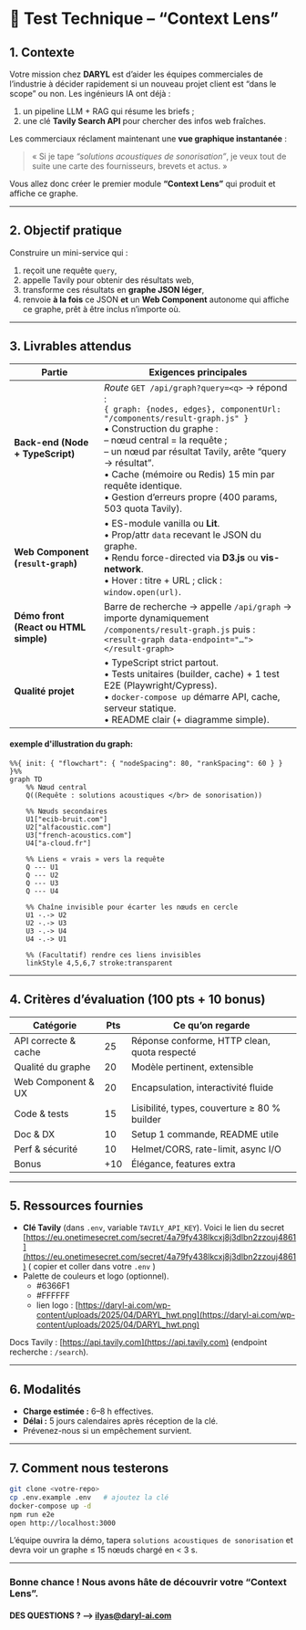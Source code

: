 # 🚀 Test Technique – **“Context Lens”**

## 1. Contexte

Votre mission chez **DARYL** est d’aider les équipes commerciales de l’industrie à décider rapidement si un nouveau projet client est “dans le scope” ou non.
Les ingénieurs IA ont déjà :

1. un pipeline LLM + RAG qui résume les briefs ;
2. une clé **Tavily Search API** pour chercher des infos web fraîches.

Les commerciaux réclament maintenant une **vue graphique instantanée** :

> « Si je tape *“solutions acoustiques de sonorisation”*, je veux tout de suite une carte des fournisseurs, brevets et actus. »

Vous allez donc créer le premier module **“Context Lens”** qui produit et affiche ce graphe.

---

## 2. Objectif pratique

Construire un mini-service qui :

1. reçoit une requête `query`,
2. appelle Tavily pour obtenir des résultats web,
3. transforme ces résultats en **graphe JSON léger**,
4. renvoie **à la fois** ce JSON **et** un **Web Component** autonome qui affiche ce graphe, prêt à être inclus n’importe où.

---

## 3. Livrables attendus

| Partie                                | Exigences principales                                                                                                                                                                                                                                                                                                                                                              |
| ------------------------------------- | ---------------------------------------------------------------------------------------------------------------------------------------------------------------------------------------------------------------------------------------------------------------------------------------------------------------------------------------------------------------------------------- |
| **Back-end (Node + TypeScript)**      | *Route* `GET /api/graph?query=<q>` → répond :<br>`{ graph: {nodes, edges}, componentUrl: "/components/result-graph.js" }`<br>• Construction du graphe :<br>  – nœud central = la requête ;<br>  – un nœud par résultat Tavily, arête “query → résultat”.<br>• Cache (mémoire ou Redis) 15 min par requête identique.<br>• Gestion d’erreurs propre (400 params, 503 quota Tavily). |
| **Web Component (`result-graph`)**    | • ES-module vanilla ou **Lit**.<br>• Prop/attr `data` recevant le JSON du graphe.<br>• Rendu force-directed via **D3.js** ou **vis-network**.<br>• Hover : titre + URL ; click : `window.open(url)`.                                                                                                                                                                               |
| **Démo front (React ou HTML simple)** | Barre de recherche → appelle `/api/graph` → importe dynamiquement `/components/result-graph.js` puis :<br>`<result-graph data-endpoint="…"></result-graph>`                                                                                                                                                                                                                        |
| **Qualité projet**                    | • TypeScript strict partout.<br>• Tests unitaires (builder, cache) + 1 test E2E (Playwright/Cypress).<br>• `docker-compose up` démarre API, cache, serveur statique.<br>• README clair (+ diagramme simple).                                                                                                                                                                       |

#### exemple d'illustration du graph:
```mermaid
%%{ init: { "flowchart": { "nodeSpacing": 80, "rankSpacing": 60 } } }%%
graph TD
    %% Nœud central
    Q((Requête : solutions acoustiques </br> de sonorisation))

    %% Nœuds secondaires
    U1["ecib-bruit.com"]
    U2["alfacoustic.com"]
    U3["french-acoustics.com"]
    U4["a-cloud.fr"]

    %% Liens « vrais » vers la requête
    Q --- U1
    Q --- U2
    Q --- U3
    Q --- U4

    %% Chaîne invisible pour écarter les nœuds en cercle
    U1 -.-> U2
    U2 -.-> U3
    U3 -.-> U4
    U4 -.-> U1

    %% (Facultatif) rendre ces liens invisibles
    linkStyle 4,5,6,7 stroke:transparent
```

---

## 4. Critères d’évaluation (100 pts + 10 bonus)

| Catégorie            | Pts | Ce qu’on regarde                             |
| -------------------- | --- | -------------------------------------------- |
| API correcte & cache | 25  | Réponse conforme, HTTP clean, quota respecté |
| Qualité du graphe    | 20  | Modèle pertinent, extensible                 |
| Web Component & UX   | 20  | Encapsulation, interactivité fluide          |
| Code & tests         | 15  | Lisibilité, types, couverture ≥ 80 % builder |
| Doc & DX             | 10  | Setup 1 commande, README utile               |
| Perf & sécurité      | 10  | Helmet/CORS, rate-limit, async I/O           |
| Bonus                | +10 | Élégance, features extra                     |

---

## 5. Ressources fournies

* **Clé Tavily** (dans `.env`, variable `TAVILY_API_KEY`). Voici le lien du secret [https://eu.onetimesecret.com/secret/4a79fy438lkcxj8j3dlbn2zzouj4861](https://eu.onetimesecret.com/secret/4a79fy438lkcxj8j3dlbn2zzouj4861) ( copier et coller dans votre `.env` )
* Palette de couleurs et logo (optionnel).
   - #6366F1
   - #FFFFFF
   - lien logo : [https://daryl-ai.com/wp-content/uploads/2025/04/DARYL_hwt.png](https://daryl-ai.com/wp-content/uploads/2025/04/DARYL_hwt.png)

Docs Tavily : [https://api.tavily.com](https://api.tavily.com) (endpoint recherche : `/search`).

---

## 6. Modalités

* **Charge estimée :** 6–8 h effectives.
* **Délai :** 5 jours calendaires après réception de la clé.
* Prévenez-nous si un empêchement survient.

---

## 7. Comment nous testerons

```bash
git clone <votre-repo>
cp .env.example .env   # ajoutez la clé
docker-compose up -d
npm run e2e
open http://localhost:3000
```

L’équipe ouvrira la démo, tapera
`solutions acoustiques de sonorisation`
et devra voir un graphe ≤ 15 nœuds chargé en < 3 s.

---

### Bonne chance ! Nous avons hâte de découvrir votre “Context Lens”.
#### DES QUESTIONS ? --> [ilyas@daryl-ai.com](ilyas@daryl-ai.com)
